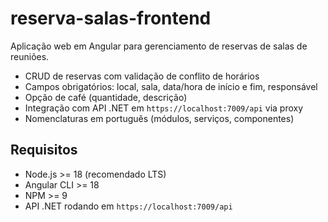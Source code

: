 # reserva-salas-frontend

Aplicação web em Angular para gerenciamento de reservas de salas de reuniões.

- CRUD de reservas com validação de conflito de horários
- Campos obrigatórios: local, sala, data/hora de início e fim, responsável
- Opção de café (quantidade, descrição)
- Integração com API .NET em `https://localhost:7009/api` via proxy
- Nomenclaturas em português (módulos, serviços, componentes)

## Requisitos

- Node.js >= 18 (recomendado LTS)
- Angular CLI >= 18
- NPM >= 9
- API .NET rodando em `https://localhost:7009/api`